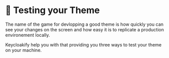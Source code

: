# 🧪 Testing your Theme

The name of the game for devlopping a good theme is how quickly you can see your changes on the screen and how easy it is to replicate a production environement locally. &#x20;

Keycloakify help you with that providing you three ways  to test your theme on your machine. &#x20;
